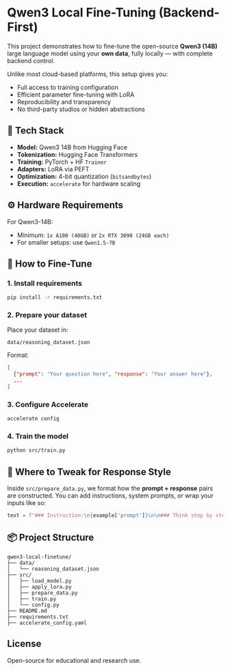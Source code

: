 # Qwen3 Local Fine-Tuning (Backend-First)

This project demonstrates how to fine-tune the open-source **Qwen3 (14B)** large language model using your **own data**, fully locally — with complete backend control.

Unlike most cloud-based platforms, this setup gives you:
- Full access to training configuration
- Efficient parameter fine-tuning with LoRA
- Reproducibility and transparency
- No third-party studios or hidden abstractions

## 🔧 Tech Stack

- **Model:** Qwen3 14B from Hugging Face
- **Tokenization:** Hugging Face Transformers
- **Training:** PyTorch + HF `Trainer`
- **Adapters:** LoRA via PEFT
- **Optimization:** 4-bit quantization (`bitsandbytes`)
- **Execution:** `accelerate` for hardware scaling

## ⚙️ Hardware Requirements

For Qwen3-14B:
- Minimum: `1x A100 (40GB)` or `2x RTX 3090 (24GB each)`
- For smaller setups: use `Qwen1.5-7B`

## 🧠 How to Fine-Tune

### 1. Install requirements
```bash
pip install -r requirements.txt
```

### 2. Prepare your dataset

Place your dataset in:
```
data/reasoning_dataset.json
```

Format:
```json
[
  {"prompt": "Your question here", "response": "Your answer here"},
  ...
]
```

### 3. Configure Accelerate
```bash
accelerate config
```

### 4. Train the model
```bash
python src/train.py
```

## 🧪 Where to Tweak for Response Style

Inside `src/prepare_data.py`, we format how the **prompt + response** pairs are constructed. You can add instructions, system prompts, or wrap your inputs like so:

```python
text = f"### Instruction:\n{example['prompt']}\n\n### Think step by step before answering.\n\n### Response:\n{example['response']}"
```

## 📦 Project Structure
```
qwen3-local-finetune/
├── data/
│   └── reasoning_dataset.json
├── src/
│   ├── load_model.py
│   ├── apply_lora.py
│   ├── prepare_data.py
│   ├── train.py
│   └── config.py
├── README.md
├── requirements.txt
├── accelerate_config.yaml
```

## License
Open-source for educational and research use.
